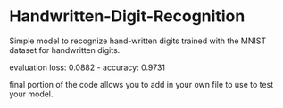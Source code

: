 # Handwritten-Digit-Recognition
Simple model to recognize hand-written digits trained with the MNIST dataset for handwritten digits. 

evaluation
loss: 0.0882 - accuracy: 0.9731

final portion of the code allows you to add in your own file to use to test your model.
